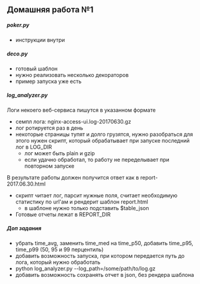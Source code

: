 ## Домашняя работа №1

##### **poker.py**
* инструкции внутри
##### **deco.py**
* готовый шаблон
* нужно реализовать несколько декораторов
* пример запуска уже есть
##### **log_analyzer.py**
 Логи некоего веб-сервиса пишутся в указанном формате
 * семпл лога: nginx-access-ui.log-20170630.gz
 * лог ротируется раз в день
 * некоторые страницы тупят и долго грузятся, нужно разобраться
для этого нужен скрипт, который обрабатывает при запуске последний лог в LOG_DIR
   * лог может быть plain и gzip
   * если удачно обработал, то работу не переделывает при повторном запуске

В результате работы должен получится ответ как в report-2017.06.30.html
* скрипт читает лог, парсит нужные поля, считает необходимую статистику по url'ам и рендерит шаблон report.html
   * в шаблоне нужно только подставить $table_json
* Готовые отчеты лежат в REPORT_DIR

##### **Доп задания**
* убрать time_avg, заменить time_med на time_p50, добавить time_p95, time_p99 (50, 95 и 99 перцентиль)
* добавить возможность запуска, при котором передается путь до лога, который нужно обработать
 * python log_analyzer.py --log_path=/some/path/to/log.gz
 * добавить возможность сохранять отчет в json, без рендера шаблона
